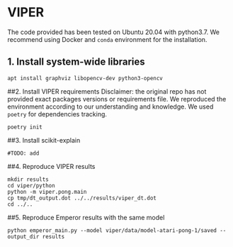 # VIPER

The code provided has been tested on Ubuntu 20.04 with python3.7. 
We recommend using Docker and `conda` environment 
for the installation.

## 1. Install system-wide libraries
```shell
apt install graphviz libopencv-dev python3-opencv
```

##2. Install VIPER requirements
Disclaimer: the original repo has not provided exact packages versions or requirements file.
We reproduced the environment according to our understanding and knowledge. We used `poetry` for dependencies tracking.
```shell
poetry init
```

##3. Install scikit-explain
```shell
#TODO: add
```

##4. Reproduce VIPER results
```shell
mkdir results
cd viper/python
python -m viper.pong.main
cp tmp/dt_output.dot ../../results/viper_dt.dot
cd ../..
```

##5. Reproduce Emperor results with the same model
```shell
python emperor_main.py --model viper/data/model-atari-pong-1/saved --output_dir results
```

